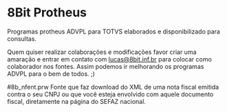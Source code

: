 # 8Bit Protheus
Programas protheus ADVPL para TOTVS elaborados e disponibilizado para consultas.

Quem quiser realizar colaborações e modificações favor criar uma amaração e entrar em contato com lucas@8bit.inf.br para colocar como colaborador nos fontes. Assim podemos ir melhorando os programas ADVPL para o bem de todos.
;)


#8b_nfent.prw
Fonte que faz download do XML de uma nota fiscal emitida contra o seu CNPJ ou que você esteja envolvido com aquele documento fiscal, diretamente na página do SEFAZ nacional.
